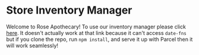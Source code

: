 # Store Inventory Manager

Welcome to Rose Apothecary! To use our inventory manager please click [here](https://scottbooma.github.io/store-inventory-manager/). It doesn't actually work at that link because it can't access `date-fns` but if you clone the repo, run `npm install`, and serve it up with Parcel then it will work seamlessly!
